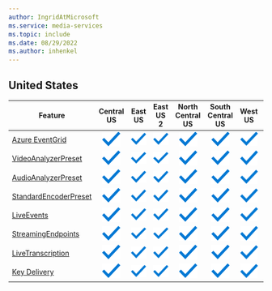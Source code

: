 ```yaml
---
author: IngridAtMicrosoft
ms.service: media-services
ms.topic: include
ms.date: 08/29/2022
ms.author: inhenkel
---
```


<!--Feature availability in region-->

## United States

| Feature | Central US | East US | East US 2 | North Central US | South Central US | West US | West US 2 | West US 3 | West Central US |
| ------- | :--------: | :-----: | :-------: | :--------------: | :--------------: | :-----: | :-------: | ------- | :-------------: |
| [Azure EventGrid](../monitoring/reacting-to-media-services-events.md) |![general](../media/azure-clouds-regions/ga.svg) | ![general](../media/azure-clouds-regions/ga.svg) |![general](../media/azure-clouds-regions/ga.svg) |![general](../media/azure-clouds-regions/ga.svg) |![general](../media/azure-clouds-regions/ga.svg) |![general](../media/azure-clouds-regions/ga.svg) |![general](../media/azure-clouds-regions/ga.svg) | ![general](../media/azure-clouds-regions/ga.svg) |![general](../media/azure-clouds-regions/ga.svg) |<!--end row -->
| [VideoAnalyzerPreset](../analyze-video-audio-files-concept.md) | ![general](../media/azure-clouds-regions/ga.svg) | ![general](../media/azure-clouds-regions/ga.svg) | ![general](../media/azure-clouds-regions/ga.svg) | ![general](../media/azure-clouds-regions/ga.svg) | ![general](../media/azure-clouds-regions/ga.svg) | ![general](../media/azure-clouds-regions/ga.svg) | ![general](../media/azure-clouds-regions/ga.svg) |  | ![general](../media/azure-clouds-regions/ga.svg)  |<!--end row -->
| [AudioAnalyzerPreset](../analyze-video-audio-files-concept.md) |  ![general](../media/azure-clouds-regions/ga.svg)  |  ![general](../media/azure-clouds-regions/ga.svg)  |  ![general](../media/azure-clouds-regions/ga.svg) | ![general](../media/azure-clouds-regions/ga.svg) | ![general](../media/azure-clouds-regions/ga.svg)  |  ![general](../media/azure-clouds-regions/ga.svg) |  ![general](../media/azure-clouds-regions/ga.svg)  |  |  ![general](../media/azure-clouds-regions/ga.svg)  |<!--end row -->
| [StandardEncoderPreset](../encode-concept.md) | ![general](../media/azure-clouds-regions/ga.svg) | ![general](../media/azure-clouds-regions/ga.svg) | ![general](../media/azure-clouds-regions/ga.svg) | ![general](../media/azure-clouds-regions/ga.svg) | ![general](../media/azure-clouds-regions/ga.svg) | ![general](../media/azure-clouds-regions/ga.svg) | ![general](../media/azure-clouds-regions/ga.svg) | ![Azure general](../media/azure-clouds-regions/ga.svg) | ![general](../media/azure-clouds-regions/ga.svg) | <!--end row -->
| [LiveEvents](../stream-live-streaming-concept.md) | ![general](../media/azure-clouds-regions/ga.svg) | ![general](../media/azure-clouds-regions/ga.svg) | ![general](../media/azure-clouds-regions/ga.svg) | ![general](../media/azure-clouds-regions/ga.svg) | ![general](../media/azure-clouds-regions/ga.svg) | ![general](../media/azure-clouds-regions/ga.svg) | ![general](../media/azure-clouds-regions/ga.svg) | ![Azure general](../media/azure-clouds-regions/ga.svg) | ![general](../media/azure-clouds-regions/ga.svg) | <!--end row -->
| [StreamingEndpoints](../stream-streaming-endpoint-concept.md) | ![general](../media/azure-clouds-regions/ga.svg) | ![general](../media/azure-clouds-regions/ga.svg) | ![general](../media/azure-clouds-regions/ga.svg) | ![general](../media/azure-clouds-regions/ga.svg) | ![general](../media/azure-clouds-regions/ga.svg) | ![general](../media/azure-clouds-regions/ga.svg) | ![general](../media/azure-clouds-regions/ga.svg) | ![general](../media/azure-clouds-regions/ga.svg) | ![general](../media/azure-clouds-regions/ga.svg) | <!--end row -->
| [LiveTranscription](../live-event-live-transcription-how-to.md) | ![general](../media/azure-clouds-regions/ga.svg) | ![general](../media/azure-clouds-regions/ga.svg) | ![general](../media/azure-clouds-regions/ga.svg) | ![general](../media/azure-clouds-regions/ga.svg) | ![general](../media/azure-clouds-regions/ga.svg) | ![general](../media/azure-clouds-regions/ga.svg) | ![general](../media/azure-clouds-regions/ga.svg) | ![general](../media/azure-clouds-regions/ga.svg) | ![general](../media/azure-clouds-regions/ga.svg) | <!--end row -->
| [Key Delivery](../drm-content-protection-concept.md) | ![general](../media/azure-clouds-regions/ga.svg) | ![general](../media/azure-clouds-regions/ga.svg) |![general](../media/azure-clouds-regions/ga.svg) | ![general](../media/azure-clouds-regions/ga.svg) | ![general](../media/azure-clouds-regions/ga.svg) |  ![general](../media/azure-clouds-regions/ga.svg) | ![general](../media/azure-clouds-regions/ga.svg) | <!--end row -->